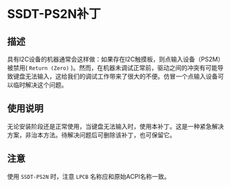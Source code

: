 # SSDT-PS2N补丁

## 描述

具有I2C设备的机器通常会这样做：如果存在I2C触摸板，则点输入设备（PS2M）被禁用( `Return (Zero)` )。然而，在机器未调试正常前，驱动之间的冲突有可能导致键盘无法输入，这给我们的调试工作带来了很大的不便。仿冒一个点输入设备可以临时解决这个问题。

## 使用说明

无论安装阶段还是正常使用，当键盘无法输入时，使用本补丁。这是一种紧急解决方案，非治本方法。待解决问题后可删除该补丁，也可保留它。

## 注意

使用 `SSDT-PS2N` 时，注意 `LPCB` 名称应和原始ACPI名称一致。


